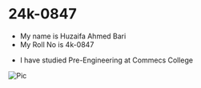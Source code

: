 # 24k-0847
- My name is Huzaifa Ahmed Bari
- My Roll No is 4k-0847
+ I have studied Pre-Engineering at Commecs College

![Pic](https://github.com/user-attachments/assets/090f6e92-064f-473e-b928-064e2f65dc11)
